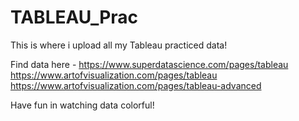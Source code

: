 # TABLEAU_Prac

This is where i upload all my Tableau practiced data!

Find data here - https://www.superdatascience.com/pages/tableau
                 https://www.artofvisualization.com/pages/tableau
                 https://www.artofvisualization.com/pages/tableau-advanced

Have fun in watching data colorful!
